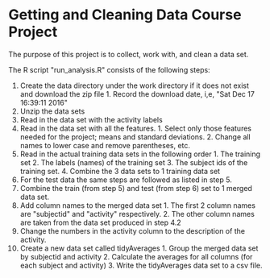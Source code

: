 # Getting and Cleaning Data Course Project

The purpose of this project is to collect, work with, and clean a data set.

The R script "run_analysis.R" consists of the following steps:

1. Create the data directory under the work directory if it does not exist and download the zip file
        1. Record the download date, i,e, "Sat Dec 17 16:39:11 2016" 
2. Unzip the data sets
3. Read in the data set with the activity labels
4. Read in the data set with all the features.
        1. Select only those features needed for the project; means and standard deviations.
        2. Change all names to lower case and remove parentheses, etc.
5. Read in the actual training data sets in the following order
        1. The training set
        2. The labels (names) of the training set
        3. The subject ids of the training set.
        4. Combine the 3 data sets to 1 training data set
6. For the test data the same steps are followed as listed in step 5.
7. Combine the train (from step 5) and test (from step 6) set to 1 merged data set.
8. Add column names to the merged data set
        1. The first 2 column names are "subjectid" and "activity" respectively.
        2. The other column names are taken from the data set produced in step 4.2
9. Change the numbers in the activity column to the description of the activity.
10. Create a new data set called tidyAverages
        1. Group the merged data set by subjectid and activity
        2. Calculate the averages for all columns (for each subject and activity)
        3. Write the tidyAverages data set to a csv file.